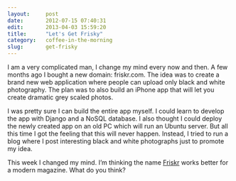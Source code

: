 ```yaml
---
layout:     post
date:       2012-07-15 07:40:31
edit:       2013-04-03 15:59:20
title:      "Let's Get Frisky"
category:   coffee-in-the-morning
slug:       get-frisky
---
```


I am a very complicated man, I change my mind every now and then. A few months ago I bought a new domain: friskr.com. The idea was to create a brand new web application where people can upload only black and white photography. The plan was to also build an iPhone app that will let you create dramatic grey scaled photos.

I was pretty sure I can build the entire app myself. I could learn to develop the app with Django and a NoSQL database. I also thought I could deploy the newly created app on an old PC which will run an Ubuntu server. But all this time I got the feeling that this will never happen. Instead, I tried to run a blog where I post interesting black and white photographs just to promote my idea.

This week I changed my mind. I’m thinking the name [Friskr](http://friskr.com/) works better for a modern magazine. What do you think?